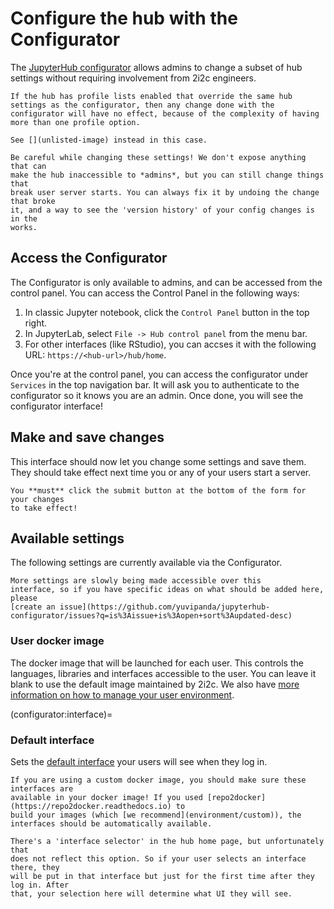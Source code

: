 # Configure the hub with the Configurator

The [JupyterHub configurator](https://github.com/yuvipanda/jupyterhub-configurator)
allows admins to change a subset of hub settings without requiring involvement
from 2i2c engineers.

```{attention}
If the hub has profile lists enabled that override the same hub settings as the configurator, then any change done with the configurator will have no effect, because of the complexity of having more than one profile option.

See [](unlisted-image) instead in this case.
```

```{warning}
Be careful while changing these settings! We don't expose anything that can
make the hub inaccessible to *admins*, but you can still change things that
break user server starts. You can always fix it by undoing the change that broke
it, and a way to see the 'version history' of your config changes is in the
works.
```

## Access the Configurator

The Configurator is only available to admins, and can be accessed from the
control panel. You can access the Control Panel in the following ways:

1. In classic Jupyter notebook, click the `Control Panel` button in the top right.
2. In JupyterLab, select `File -> Hub control panel` from the menu bar.
3. For other interfaces (like RStudio), you can accses it with the following URL:
   `https://<hub-url>/hub/home`.

Once you're at the control panel, you can access the configurator under
`Services` in the top navigation bar. It will ask you to authenticate to the
configurator so it knows you are an admin. Once done, you will see the
configurator interface!

## Make and save changes

This interface should now let you change some settings and save them. They should
take effect next time you or any of your users start a server.

```{warning}
You **must** click the submit button at the bottom of the form for your changes
to take effect!
```

## Available settings

The following settings are currently available via the Configurator.

```{note}
More settings are slowly being made accessible over this
interface, so if you have specific ideas on what should be added here, please
[create an issue](https://github.com/yuvipanda/jupyterhub-configurator/issues?q=is%3Aissue+is%3Aopen+sort%3Aupdated-desc)
```

### User docker image

The docker image that will be launched for each user. This controls the languages,
libraries and interfaces accessible to the user. You can leave it blank to use the
default image maintained by 2i2c. We also have [more information on
how to manage your user environment](environment/index).

(configurator:interface)=
### Default interface

Sets the [default interface](environment:default-interface) your users
will see when they log in.

```{note}
If you are using a custom docker image, you should make sure these interfaces are
available in your docker image! If you used [repo2docker](https://repo2docker.readthedocs.io) to
build your images (which [we recommend](environment/custom)), the
interfaces should be automatically available.
```

```{note}
There's a 'interface selector' in the hub home page, but unfortunately that
does not reflect this option. So if your user selects an interface there, they
will be put in that interface but just for the first time after they log in. After
that, your selection here will determine what UI they will see.
```
